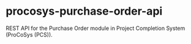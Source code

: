 # procosys-purchase-order-api
REST API for the Purchase Order module in Project Completion System (ProCoSys (PCS)).
